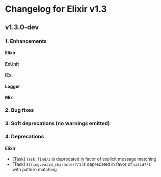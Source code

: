 # Changelog for Elixir v1.3

## v1.3.0-dev

### 1. Enhancements

#### Elixir

#### ExUnit

#### IEx

#### Logger

#### Mix

### 2. Bug fixes

### 3. Soft deprecations (no warnings emitted)

### 4. Deprecations

#### Elixir

* [Task] `Task.find/2` is deprecated in favor of explicit message matching
* [Task] `String.valid_character?/1` is deprecated in favor of `valid?/1` with pattern matching